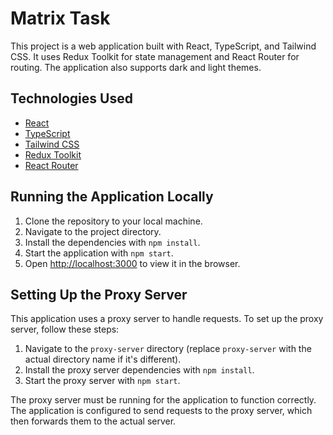 # Matrix Task

This project is a web application built with React, TypeScript, and Tailwind CSS. It uses Redux Toolkit for state management and React Router for routing. The application also supports dark and light themes.

## Technologies Used

- [React](https://reactjs.org/)
- [TypeScript](https://www.typescriptlang.org/)
- [Tailwind CSS](https://tailwindcss.com/)
- [Redux Toolkit](https://redux-toolkit.js.org/)
- [React Router](https://reactrouter.com/)

## Running the Application Locally

1. Clone the repository to your local machine.
2. Navigate to the project directory.
3. Install the dependencies with `npm install`.
4. Start the application with `npm start`.
5. Open [http://localhost:3000](http://localhost:3000) to view it in the browser.

## Setting Up the Proxy Server

This application uses a proxy server to handle requests. To set up the proxy server, follow these steps:

1. Navigate to the `proxy-server` directory (replace `proxy-server` with the actual directory name if it's different).
2. Install the proxy server dependencies with `npm install`.
3. Start the proxy server with `npm start`.

The proxy server must be running for the application to function correctly. The application is configured to send requests to the proxy server, which then forwards them to the actual server.
